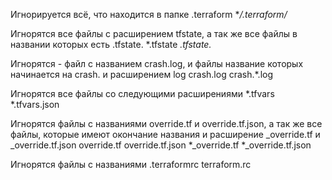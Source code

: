Игнорируется всё, что находится в папке .terraform
**/.terraform/*

Игнорятся все файлы с расширением tfstate, а так же все файлы в названии которых есть .tfstate.
*.tfstate
*.tfstate.*

Игнорятся - файл с названием crash.log, и файлы название которых начинается на crash. и расширением log
crash.log
crash.*.log

Игнорятся все файлы со следующими расширениями
*.tfvars
*.tfvars.json

Игнорятся файлы с названиями override.tf и override.tf.json, а так же все файлы, которые имеют окончание названия и расширение _override.tf и _override.tf.json
override.tf
override.tf.json
*_override.tf
*_override.tf.json

Игнорятся файлы с названиями
.terraformrc
terraform.rc

